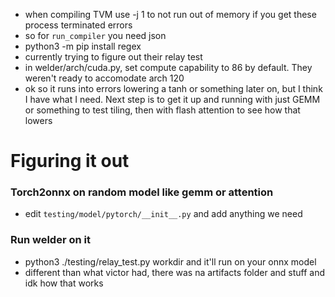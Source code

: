 - when compiling TVM use -j 1 to not run out of memory if you get these process terminated errors
- so for `run_compiler` you need json
- python3 -m pip install regex
- currently trying to figure out their relay test
- in welder/arch/cuda.py, set compute capability to 86 by default. They weren't ready to accomodate arch 120
- ok so it runs into errors lowering a tanh or something later on, but I think I have what I need. Next step is to get it up and running with just GEMM or something to test tiling, then with flash attention to see how that lowers

# Figuring it out

### Torch2onnx on random model like gemm or attention
- edit `testing/model/pytorch/__init__.py` and add anything we need

### Run welder on it
- python3 ./testing/relay_test.py workdir and it'll run on your onnx model
- different than what victor had, there was na artifacts folder and stuff and idk how that works
